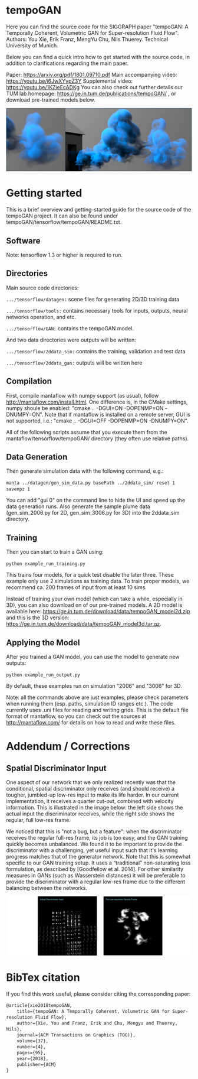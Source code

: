 # tempoGAN
Here you can find the source code for the SIGGRAPH paper "tempoGAN: A Temporally Coherent, Volumetric GAN for Super-resolution Fluid Flow".
Authors: You Xie, Erik Franz, MengYu Chu, Nils Thuerey. Technical University of Munich.

Below you can find a quick intro how to get started with the source code,
in addition to clarifications regarding the main paper.

Paper: <https://arxiv.org/pdf/1801.09710.pdf>
Main accompanying video: <https://youtu.be/i6JwXYypZ3Y>
Supplemental video: <https://youtu.be/1KZieEcADKg>
You can also check out further details our TUM lab homepage: <https://ge.in.tum.de/publications/tempoGAN/> , or
download pre-trained models below.

![An example output of our trained 3D model (low-res left, tempoGAN right)](resources/tempoGAN.jpg)

# Getting started
This is a brief overview and getting-started guide for the source code of 
the tempoGAN project. It can also be found under tempoGAN/tensorflow/tempoGAN/README.txt.

## Software
Note: tensorflow 1.3 or higher is required to run.

## Directories
Main source code directories:

`.../tensorflow/datagen:` scene files for generating 2D/3D training data

`.../tensorflow/tools:`   contains necessary tools for inputs, outputs, 
					    neural networks operation, and etc.

`.../tensorflow/GAN:`     contains the tempoGAN model.

And two data directories were outputs will be written:

`.../tensorflow/2ddata_sim:` contains the training, validation and test data

`.../tensorflow/2ddata_gan:` outputs will be written here

## Compilation
First, compile mantaflow with numpy support (as usual), follow 
http://mantaflow.com/install.html.
One difference is, in the CMake settings, numpy shoule be enabled: 
"cmake .. -DGUI=ON -DOPENMP=ON -DNUMPY=ON".
Note that if mantaflow is installed on a remote server, GUI is not supported, i.e.:
"cmake .. -DGUI=OFF -DOPENMP=ON -DNUMPY=ON".

All of the following scripts assume that you execute them 
from the mantaflow/tensorflow/tempoGAN/ directory (they often
use relative paths).

## Data Generation
Then generate simulation data with the following command, e.g.:

`manta ../datagen/gen_sim_data.py basePath ../2ddata_sim/ reset 1 savenpz 1`

You can add "gui 0" on the command line to hide the UI and speed up the data
generation runs. Also generate the sample plume data (gen_sim_2006.py for 2D,
gen_sim_3006.py for 3D) into the 2ddata_sim directory.

## Training
Then you can start to train a GAN using:

`python example_run_training.py`

This trains four models, for a quick test disable the later three. These
example only use 2 simulations as training data. To train proper models, we
recommend ca. 200 frames of input from at least 10 sims.

Instead of training your own model (which can take a while, especially in 3D),
you can also download on of our pre-trained models. A 2D model is available here: 
<https://ge.in.tum.de/download/data/tempoGAN_model2d.zip>
and this is the 3D version: 
<https://ge.in.tum.de/download/data/tempoGAN_model3d.tar.gz>.


## Applying the Model
After you trained a GAN model, you can use the model to generate new outputs:

`python example_run_output.py`

By default, these examples run on simulation "2006" and "3006" for 3D.

Note: all the commands above are just examples, please check parameters when
running them (esp. paths, simulation ID ranges etc.). The code currently uses
.uni files for reading and writing grids. This is the default file format of
mantaflow, so you can check out the sources at http://mantaflow.com/ 
for details on how to read and write these files.

# Addendum / Corrections

## Spatial Discriminator Input

One aspect of our network that we only realized recently was that the conditional, spatial discriminator only receives (and should receive) a tougher, jumbled-up low-res input to make its life harder. In our current implementation, it receives a quarter cut-out, combined with velocity information. This is illustrated in the image below: the left side shows the actual input the discriminator receives, while the right side shows the regular, full low-res frame.

We noticed that this is "not a bug, but a feature": when the discriminator receives the regular full-res frame, its job is too easy, and the GAN training quickly becomes unbalanced. We found it to be important to provide the discriminator with a challenging, yet useful input such that it's learning progress matches that of the generator network. Note that this is somewhat specific to our GAN training setup. It uses a “traditional” non-saturating loss formulation, as described by [Goodfellow et al. 2014]. For other similarity measures in GANs (such as Wasserstein distances) it will be preferable to provide the discriminator with a regular low-res frame due to the different balancing between the networks.

![Auctal Discriminator input (left) versus regular low-res frame (right)](resources/discriminator-correction.png)

# BibTex citation

If you find this work useful, please consider citing the corresponding paper:

```
@article{xie2018tempoGAN,
    title={tempoGAN: A Temporally Coherent, Volumetric GAN for Super-resolution Fluid Flow},
    author={Xie, You and Franz, Erik and Chu, Mengyu and Thuerey, Nils},
    journal={ACM Transactions on Graphics (TOG)},
    volume={37},
    number={4},
    pages={95},
    year={2018},
    publisher={ACM}
}
```
